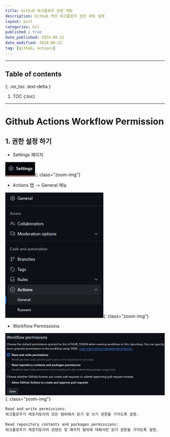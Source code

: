 ```yaml
---
title: Github 워크플로우 권한 세팅
description: Github 액션 워크플로우 권한 세팅 설명
layout: post
categories: Git
published : true
date_published: 2024-08-22
date_modified: 2024-08-22
tag: [github, actions]
---
```

---
## Table of contents
{: .no_toc .text-delta }

1. TOC
{:toc}
---

<!-- 글의 제목은 #
    나머지 큰 제목은 ##
    이후 나머지는 3개이상 -->

# Github Actions Workflow Permission

## 1. 권한 설정 하기

- Settings 페이지

![docs](/assets/img/git-2.1.png){: class="zoom-img"}<br>

- Actions 탭 -> General 메뉴

![docs](/assets/img/git-2.2.png){: class="zoom-img"}<br>

- Workflow Permissions

![docs](/assets/img/git-2.3.png){: class="zoom-img"}<br>

```
Read and write permissions: 
워크플로우가 레포지토리의 모든 범위에서 읽기 및 쓰기 권한을 가지도록 설정.

Read repository contents and packages permissions: 
워크플로우가 레포지토리의 콘텐츠 및 패키지 범위에 대해서만 읽기 권한을 가지도록 설정.
```